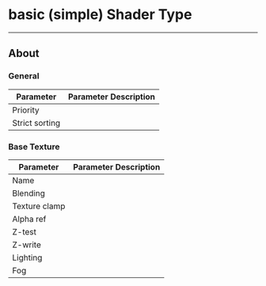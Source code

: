 # basic (simple) Shader Type

___

## About

### General

| Parameter | Parameter Description |
|---|---|
| Priority |  |
| Strict sorting |  |

### Base Texture

| Parameter | Parameter Description |
|---|---|
| Name |  |
| Blending |  |
| Texture clamp |  |
| Alpha ref |  |
| Z-test |  |
| Z-write |  |
| Lighting |  |
| Fog |  |
